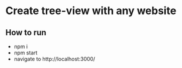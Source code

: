 # Create tree-view with any website

## How to run
* npm i
* npm start
* navigate to http://localhost:3000/